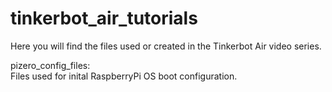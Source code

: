 # tinkerbot_air_tutorials

Here you will find the files used or created in the Tinkerbot Air video series.

pizero_config_files:  
Files used for inital RaspberryPi OS boot configuration.
